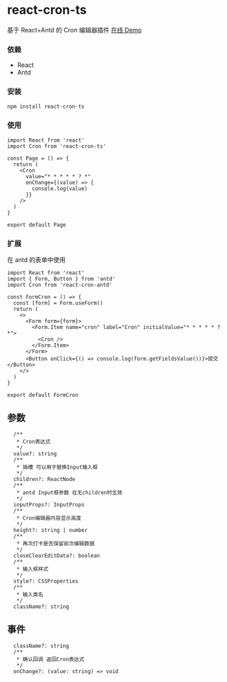 # react-cron-ts

基于 React+Antd 的 Cron 编辑器插件
[在线 Demo](https://1615450788.github.io/vue-cron/dist/index)

### 依赖

- React
- Antd

### 安装

```bash
npm install react-cron-ts
```

### 使用

```tsx
import React from 'react'
import Cron from 'react-cron-ts'

const Page = () => {
  return (
    <Cron
      value="* * * * * ? *"
      onChange={(value) => {
        console.log(value)
      }}
    />
  )
}

export default Page
```

### 扩展

在 antd 的表单中使用

```tsx
import React from 'react'
import { Form, Button } from 'antd'
import Cron from 'react-cron-antd'

const FormCron = () => {
  const [form] = Form.useForm()
  return (
    <>
      <Form form={form}>
        <Form.Item name="cron" label="Cron" initialValue="* * * * * ? *">
          <Cron />
        </Form.Item>
      </Form>
      <Button onClick={() => console.log(form.getFieldsValue())}>提交</Button>
    </>
  )
}

export default FormCron
```

## 参数

```tsx
  /**
   * Cron表达式
   */
  value?: string
  /**
   * 插槽 可以用于替换Input输入框
   */
  children?: ReactNode
  /**
   * antd Input框参数 在无children时生效
   */
  inputProps?: InputProps
  /**
   * Cron编辑器内容显示高度
   */
  height?: string | number
  /**
   * 再次打卡是否保留前次编辑数据
   */
  closeClearEditData?: boolean
  /**
   * 输入框样式
   */
  style?: CSSProperties
  /**
   * 输入类名
   */
  className?: string
```

## 事件

```tsx
  className?: string
  /**
   * 确认回调 返回Cron表达式
   */
  onChange?: (value: string) => void
```
